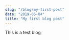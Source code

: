 ```yaml
---
slug: "/blog/my-first-post"
date: "2019-05-04"
title: "My first blog post"
---
```


This is a test blog